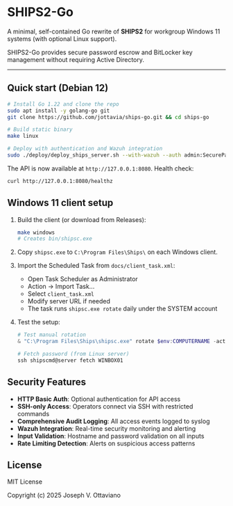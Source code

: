 # SHIPS2-Go

A minimal, self-contained Go rewrite of **SHIPS2** for workgroup Windows 11 systems (with optional Linux support).

SHIPS2-Go provides secure password escrow and BitLocker key management without requiring Active Directory.

---

## Quick start (Debian 12)

```bash
# Install Go 1.22 and clone the repo
sudo apt install -y golang-go git
git clone https://github.com/jottavia/ships-go.git && cd ships-go

# Build static binary
make linux

# Deploy with authentication and Wazuh integration
sudo ./deploy/deploy_ships_server.sh --with-wazuh --auth admin:SecurePass123
```

The API is now available at `http://127.0.0.1:8080`. Health check:

```bash
curl http://127.0.0.1:8080/healthz
```

## Windows 11 client setup

1. Build the client (or download from Releases):
   ```bash
   make windows
   # Creates bin/shipsc.exe
   ```

2. Copy `shipsc.exe` to `C:\Program Files\Ships\` on each Windows client.

3. Import the Scheduled Task from `docs/client_task.xml`:
   - Open Task Scheduler as Administrator
   - Action → Import Task...
   - Select `client_task.xml`
   - Modify server URL if needed
   - The task runs `shipsc.exe rotate` daily under the SYSTEM account

4. Test the setup:
   ```powershell
   # Test manual rotation
   & "C:\Program Files\Ships\shipsc.exe" rotate $env:COMPUTERNAME -actor TestUser
   
   # Fetch password (from Linux server)
   ssh shipscmd@server fetch WINBOX01
   ```

## Security Features

- **HTTP Basic Auth**: Optional authentication for API access
- **SSH-only Access**: Operators connect via SSH with restricted commands
- **Comprehensive Audit Logging**: All access events logged to syslog
- **Wazuh Integration**: Real-time security monitoring and alerting
- **Input Validation**: Hostname and password validation on all inputs
- **Rate Limiting Detection**: Alerts on suspicious access patterns

## License

MIT License

Copyright (c) 2025 Joseph V. Ottaviano

